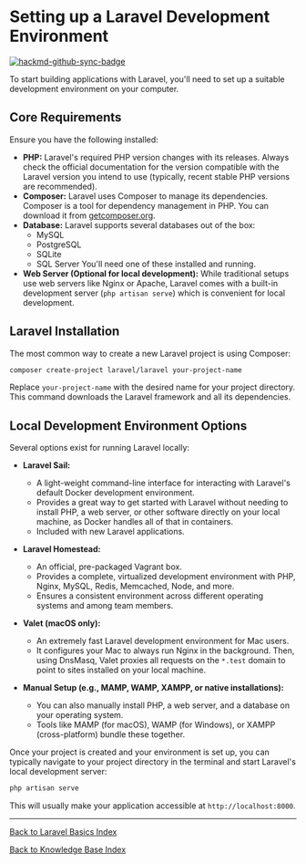 # Setting up a Laravel Development Environment

[![hackmd-github-sync-badge](https://hackmd.io/@jmrecodes/Hkts-Fk7xg/badge)](https://hackmd.io/@jmrecodes/Hkts-Fk7xg)

To start building applications with Laravel, you'll need to set up a suitable development environment on your computer.

## Core Requirements

Ensure you have the following installed:

*   **PHP:** Laravel's required PHP version changes with its releases. Always check the official documentation for the version compatible with the Laravel version you intend to use (typically, recent stable PHP versions are recommended).
*   **Composer:** Laravel uses Composer to manage its dependencies. Composer is a tool for dependency management in PHP. You can download it from [getcomposer.org](https://getcomposer.org/).
*   **Database:** Laravel supports several databases out of the box:
    *   MySQL
    *   PostgreSQL
    *   SQLite
    *   SQL Server
    You'll need one of these installed and running.
*   **Web Server (Optional for local development):** While traditional setups use web servers like Nginx or Apache, Laravel comes with a built-in development server (`php artisan serve`) which is convenient for local development.

## Laravel Installation

The most common way to create a new Laravel project is using Composer:

```bash
composer create-project laravel/laravel your-project-name
```
Replace `your-project-name` with the desired name for your project directory. This command downloads the Laravel framework and all its dependencies.

## Local Development Environment Options

Several options exist for running Laravel locally:

*   **Laravel Sail:**
    *   A light-weight command-line interface for interacting with Laravel's default Docker development environment.
    *   Provides a great way to get started with Laravel without needing to install PHP, a web server, or other software directly on your local machine, as Docker handles all of that in containers.
    *   Included with new Laravel applications.

*   **Laravel Homestead:**
    *   An official, pre-packaged Vagrant box.
    *   Provides a complete, virtualized development environment with PHP, Nginx, MySQL, Redis, Memcached, Node, and more.
    *   Ensures a consistent environment across different operating systems and among team members.

*   **Valet (macOS only):**
    *   An extremely fast Laravel development environment for Mac users.
    *   It configures your Mac to always run Nginx in the background. Then, using DnsMasq, Valet proxies all requests on the `*.test` domain to point to sites installed on your local machine.

*   **Manual Setup (e.g., MAMP, WAMP, XAMPP, or native installations):**
    *   You can also manually install PHP, a web server, and a database on your operating system.
    *   Tools like MAMP (for macOS), WAMP (for Windows), or XAMPP (cross-platform) bundle these together.

Once your project is created and your environment is set up, you can typically navigate to your project directory in the terminal and start Laravel's local development server:

```bash
php artisan serve
```
This will usually make your application accessible at `http://localhost:8000`.

---
[Back to Laravel Basics Index](laravel-basics-index.md)

[Back to Knowledge Base Index](/README.md)